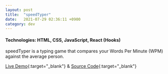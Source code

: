 ```yaml
---
layout: post
title:  "speedTyper"
date:   2021-07-29 02:36:11 +0900
category: dev
---
```

<!-- 
    placeholder for demo!
<a href="https://github.com/jinyoungch0i/mac_bluetooth_debugger">
    <img src="{{site.base_url}}/dev/assets/images/CHANGETHIS.gif" alt='cv_tailor screenshot' width="500">
</a> -->

#### **Technologies**: HTML, CSS, JavaScript, React (Hooks)

speedTyper is a typing game that compares your Words Per Minute (WPM) against the average person.

[Live Demo](https://jinyoungch0i.github.io/speedTyper/){:target="_blank"} & [Source Code](https://github.com/jinyoungch0i/speedTyper){:target="_blank"}
